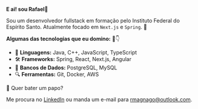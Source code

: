 **E ai! sou Rafael**👋

Sou um desenvolvedor fullstack em formação pelo Instituto Federal do Espírito Santo. Atualmente focado em `Next.js` e `Spring`. 🚀

**Algumas das tecnologias que eu domino:** 🧠👇

- 🔧 **Linguagens:** Java, C++, JavaScript, TypeScript
- 🛠 **Frameworks:** Spring, React, Next.js, Angular
- 💾 **Bancos de Dados:** PostgreSQL, MySQL
- 🔍 **Ferramentas:** Git, Docker, AWS

💬 Quer bater um papo?

Me procura no [LinkedIn](https://www.linkedin.com/in/rafael-magnago-86b35a1a3/) ou manda um e-mail para [rmagnago@outlook.com](rmagnago@outlook.com).
